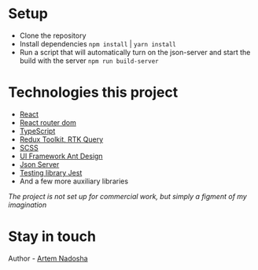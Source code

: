 # Setup

- Clone the repository
- Install dependencies `npm install` | `yarn install`
- Run a script that will automatically turn on the json-server and start the build with the
  server `npm run build-server`

# Technologies this project

- [React](https://react.dev/)
- [React router dom](https://reactrouter.com/en/main)
- [TypeScript](https://www.typescriptlang.org/)
- [Redux Toolkit, RTK Query](https://redux-toolkit.js.org/)
- [SCSS](https://sass-lang.com/)
- [UI Framework Ant Design](https://ant.design/)
- [Json Server](https://www.npmjs.com/package/json-server)
- [Testing library Jest](https://jestjs.io/ru/docs/tutorial-react)
- And a few more auxiliary libraries

*The project is not set up for commercial work, but simply a figment of my imagination*

# Stay in touch

Author - [Artem Nadosha](https://www.linkedin.com/in/artem-nadosha-b76689251/)